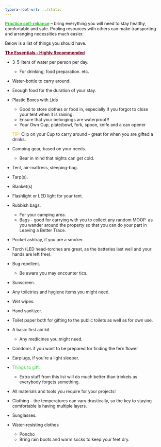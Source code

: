 ```yaml
---
typora-root-url: ../static
---
```


<span style="color:limegreen;"><u>**Practice self-reliance**</u></span> – bring everything you will need to stay healthy, comfortable and safe. Pooling resources with others can make transporting and arranging necessities much easier. 

Below is a list of things you should have.

<span style="color:#77011e;"><u>**The Essentials - Highly Recommended**</u> </span>

- 3-5 liters of water per person per day.
  - For drinking, food preparation. etc.


- Water-bottle to carry around.


- Enough food for the duration of your stay.


- Plastic Boxes with Lids 
  - Good to store clothes or food in, especially if you forgot to close your tent when it is raining.
  - Ensure that your belongings are waterproof!!
  - Your Own Cup, plate/bowl, fork, spoon, knife and a can opener  

  <span style="color:#fdb913;">TIP: </span>  Clip on your Cup to carry around - great for when you are gifted a drinks.


- Camping gear, based on your needs. 
  - Bear in mind that nights can get cold. 
- Tent, air-mattress, sleeping-bag.
- Tarp(s). 
- Blanket(s)
- Flashlight or LED light for your tent.
- Rubbish bags.
  - For your camping area.
  - Bags - good for carrying with you to collect any random MOOP  as you wander around the property so that you can do your part in Leaving a Better Trace.
- Pocket ashtray, if you are a smoker.
- Torch (LED head-torches are great, as the batteries last well and your hands are left free).
- Bug repellent.
  - Be aware you may encounter tics. 
- Sunscreen. 
- Any toiletries and hygiene items you might need.
- Wet wipes.
- Hand sanitizer.
- Toilet paper both for gifting to the public toilets as well as for own use.
- A basic first aid kit 
  - Any medicines you might need. 
- Condoms  if you want to be prepared for finding the fern flower
- Earplugs, if you're a light sleeper.
- <span style="color:limegreen;">Things to gift:</span>
  - Extra stuff from this list will do much better than trinkets as everybody forgets something.
- All materials and tools you require for your projects!
- Clothing – the temperatures can vary drastically, so the key to staying comfortable is having multiple layers. 
- Sunglasses.
- Water-resisting clothes  
  - Poncho  
  - Bring rain boots and warm socks to keep your feet dry.













